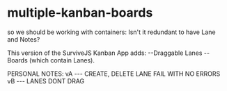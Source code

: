 # multiple-kanban-boards

so we should be working with containers:
Isn't it redundant to have Lane and Notes?

This version of the SurviveJS Kanban App adds:
--Draggable Lanes
--Boards (which contain Lanes).


PERSONAL NOTES:
vA --- CREATE, DELETE LANE FAIL WITH NO ERRORS
vB --- LANES DONT DRAG